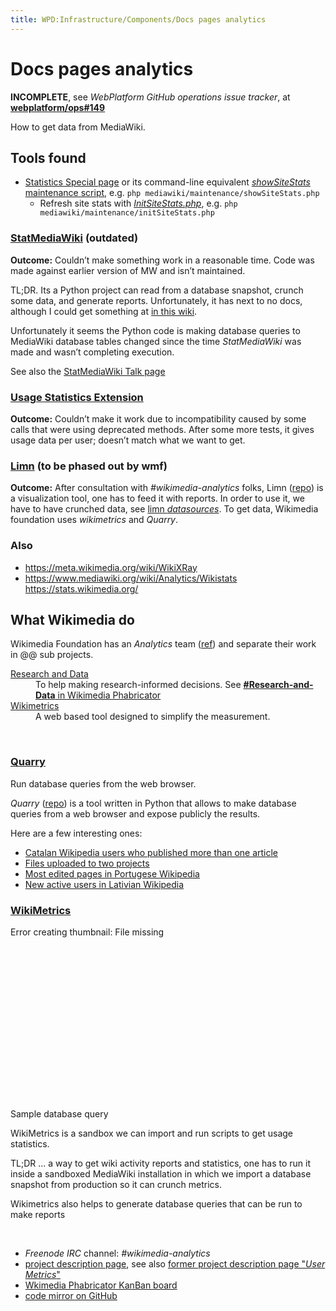 ```yaml
---
title: WPD:Infrastructure/Components/Docs pages analytics
---
```

<h1><span class="mw-headline" id="Docs_pages_analytics">Docs pages analytics</span></h1>
<p><b>INCOMPLETE</b>, see <i>WebPlatform GitHub operations issue tracker</i>, at <b><a rel="nofollow" class="external text" href="https://github.com/webplatform/ops/issues/149">webplatform/ops#149</a></b>
</p><p>How to get data from MediaWiki.
</p>
<h2><span class="mw-headline" id="Tools_found">Tools found</span></h2>
<ul><li> <a href="/wiki/Special:Statistics" title="Special:Statistics">Statistics Special page</a> or its command-line equivalent <a class="external text" href="https://www.mediawiki.org/wiki/Manual:ShowSiteStats.php"><i>showSiteStats</i> maintenance script</a>, e.g.  <code>php mediawiki/maintenance/showSiteStats.php</code>
<ul><li> Refresh site stats with <a class="external text" href="https://www.mediawiki.org/wiki/Manual:InitSiteStats.php"><i>InitSiteStats.php</i></a>, e.g.  <code>php mediawiki/maintenance/initSiteStats.php</code></li></ul></li></ul>
<h3><span class="mw-headline" id="StatMediaWiki_.28outdated.29"><a rel="nofollow" class="external text" href="https://meta.wikimedia.org/wiki/StatMediaWiki">StatMediaWiki</a> (outdated)</span></h3>
<p><b>Outcome:</b> Couldn’t make something work in a reasonable time. Code was made against earlier version of MW and isn’t maintained.
</p><p>TL;DR. Its a Python project can read from a database snapshot, crunch some data, and generate reports. Unfortunately, it has next to no docs, although I could get something at <a rel="nofollow" class="external text" href="http://edutechwiki.unige.ch/en/StatMediaWiki">in this wiki</a>. 
</p><p>Unfortunately it seems the Python code is making database queries to MediaWiki database tables changed since the time <i>StatMediaWiki</i> was made and wasn’t completing execution. 
</p><p>See also the <a rel="nofollow" class="external text" href="https://meta.wikimedia.org/wiki/Talk:StatMediaWiki">StatMediaWiki Talk page</a>
</p>
<h3><span class="mw-headline" id="Usage_Statistics_Extension"><a class="external text" href="https://www.mediawiki.org/wiki/Extension:Usage_Statistics">Usage Statistics Extension</a></span></h3>
<p><b>Outcome:</b> Couldn’t make it work due to incompatibility caused by some calls that were using deprecated methods. After some more tests, it gives usage data per user; doesn’t match what we want to get.
</p>
<h3><span class="mw-headline" id="Limn_.28to_be_phased_out_by_wmf.29"><a rel="nofollow" class="external text" href="http://reportcard.wmflabs.org/">Limn</a> (to be phased out by wmf)</span></h3>
<p><b>Outcome:</b> After consultation with <i>#wikimedia-analytics</i> folks, Limn (<a rel="nofollow" class="external text" href="https://github.com/wikimedia/limn">repo</a>) is a visualization tool, one has  to feed it with reports. In order to use it, we have to have crunched data, see <a rel="nofollow" class="external text" href="http://reportcard.wmflabs.org/datasources">limn <i>datasources</i></a>. To get data, Wikimedia foundation uses <i>wikimetrics</i> and <i>Quarry</i>.
</p>
<h3><span class="mw-headline" id="Also">Also</span></h3>
<ul><li> <a rel="nofollow" class="external free" href="https://meta.wikimedia.org/wiki/WikiXRay">https://meta.wikimedia.org/wiki/WikiXRay</a></li>
<li> <a class="external free" href="https://www.mediawiki.org/wiki/Analytics/Wikistats">https://www.mediawiki.org/wiki/Analytics/Wikistats</a> <a rel="nofollow" class="external free" href="https://stats.wikimedia.org/">https://stats.wikimedia.org/</a></li></ul>
<h2><span class="mw-headline" id="What_Wikimedia_do">What Wikimedia do</span></h2>
<p>Wikimedia Foundation has an <i>Analytics</i> team (<a class="external text" href="http://www.mediawiki.org/wiki/Analytics">ref</a>) and separate their work in @@ sub projects.
</p>
<dl><dt><a class="external text" href="http://www.mediawiki.org/wiki/Analytics/Research_and_Data">Research and Data</a></dt>
<dd> To help making research-informed decisions. See <a rel="nofollow" class="external text" href="https://phabricator.wikimedia.org/tag/Research-and-Data/"><b>#Research-and-Data</b> in Wikimedia Phabricator</a></dd>
<dt><a class="external text" href="http://www.mediawiki.org/wiki/Analytics/Wikimetrics">Wikimetrics</a></dt>
<dd> A web based tool designed to simplify the measurement.</dd></dl>
<p><br />
</p>
<h3><span class="mw-headline" id="Quarry"><a rel="nofollow" class="external text" href="http://quarry.wmflabs.org/">Quarry</a></span></h3>
<p>Run database queries from the web browser. 
</p><p><i>Quarry</i> (<a rel="nofollow" class="external text" href="https://github.com/wikimedia/analytics-quarry-web">repo</a>) is a tool written in Python that allows to make database queries from a web browser and expose publicly the results.
</p><p>Here are a few interesting ones:
</p>
<ul><li> <a rel="nofollow" class="external text" href="http://quarry.wmflabs.org/query/3033">Catalan Wikipedia users who published more than one article</a></li>
<li> <a rel="nofollow" class="external text" href="http://quarry.wmflabs.org/query/947">Files uploaded to two projects</a></li>
<li> <a rel="nofollow" class="external text" href="http://quarry.wmflabs.org/query/3012">Most edited pages in Portugese Wikipedia</a> </li>
<li> <a rel="nofollow" class="external text" href="http://quarry.wmflabs.org/query/2930">New active users in Lativian Wikipedia</a></li></ul>
<h3><span class="mw-headline" id="WikiMetrics"><a rel="nofollow" class="external text" href="https://metrics.wmflabs.org/">WikiMetrics</a></span></h3>
<div class="thumb tright"><div class="thumbinner" style="width:302px;"><div class="MediaTransformError" style="width: 300px; height: 291px; display:inline-block;">Error creating thumbnail: File missing</div>  <div class="thumbcaption"><div class="magnify"><a href="/wiki/File:wikimetrics-screenshot-namespaceedits.png" class="internal" title="Enlarge"></a></div>Sample database query</div></div></div>
<p>WikiMetrics is a sandbox we can import and run scripts to get usage statistics.
</p><p>TL;DR ... a way to get wiki activity reports and statistics, one has to run it inside a sandboxed MediaWiki installation in which we import a database snapshot from production so it can crunch metrics.
</p><p>Wikimetrics also helps to generate database queries that can be run to make reports
</p><p><br />
</p>
<ul><li> <i>Freenode IRC</i> channel: <i>#wikimedia-analytics</i></li>
<li> <a class="external text" href="http://www.mediawiki.org/wiki/Analytics/Wikimetrics">project description page</a>, see also <a class="external text" href="http://www.mediawiki.org/wiki/User_Metrics">former project description page "<i>User Metrics</i>"</a></li>
<li> <a rel="nofollow" class="external text" href="https://phabricator.wikimedia.org/tag/Analytics-Wikimetrics/">Wkimedia Phabricator KanBan board</a></li>
<li> <a rel="nofollow" class="external text" href="https://github.com/wikimedia/analytics-wikimetrics">code mirror on GitHub</a></li></ul>

<!-- Saved in parser cache with key wpwiki:pcache:idhash:58645-0!*!*!!*!5!*!esi=1 and timestamp 20150731185946 and revision id 101404
 -->
